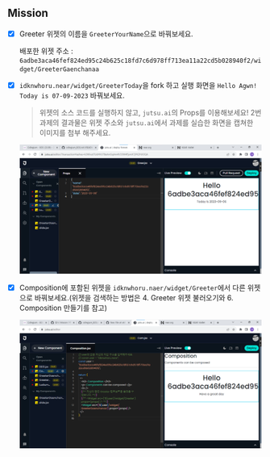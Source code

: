 ## Mission
- [x] Greeter 위젯의 이름을 `GreeterYourName`으로 바꿔보세요.

  배포한 위젯 주소 : `6adbe3aca46fef824ed95c24b625c18fd7c6d978ff713ea11a22cd5b028940f2/widget/GreeterGaenchanaa`

- [x] `idknwhoru.near/widget/GreeterToday`을 fork 하고 실행 화면을 `Hello Agwn! Today is 07-09-2023` 바꿔보세요.
  > 위젯의 소스 코드를 실행하지 않고, `jutsu.ai`의 Props를 이용해보세요!
  > 2번 과제의 결과물은 위젯 주소와 `jutsu.ai`에서 과제를 실습한 화면을 캡쳐한 이미지를 첨부 해주세요.

  ![bos_1주차 과제_2번](./bos_1주차%20과제_2번.png)

- [x] Composition에 포함된 위젯을 `idknwhoru.naer/widget/Greeter`에서 다른 위젯으로 바꿔보세요.(위젯을 검색하는 방법은 4. Greeter 위젯 불러오기와 6. Composition 만들기를 참고)

  ![bos_1주차 과제_3번](./bos_1주차%20과제_3번.png)
